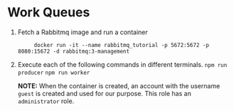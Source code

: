 # Work Queues

1. Fetch a Rabbitmq image and run a container
    ```docker pull rabbitmq:3-management
         docker run -it --name rabbitmq_tutorial -p 5672:5672 -p 8080:15672 -d rabbitmq:3-management
    ```
2. Execute each of the following commands in different terminals. 
    ```npm run producer```
    ```npm run worker```

    **NOTE:**  When the container is created, an account with the username `guest` is created and used for our purpose. This role has an `administrator` role.

